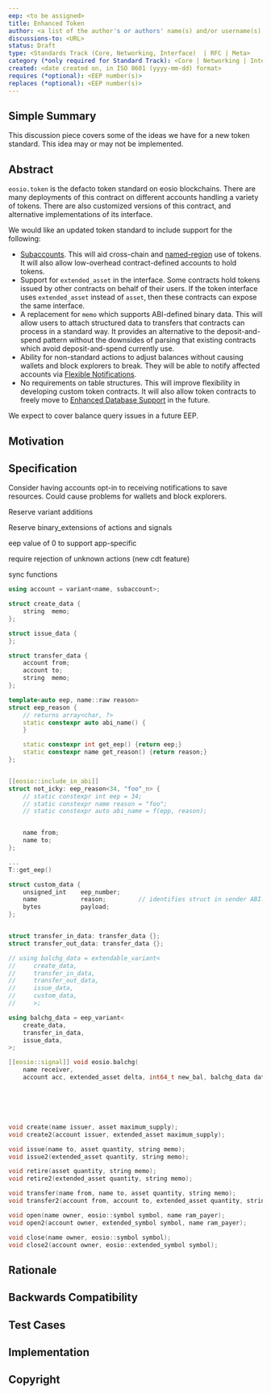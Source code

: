 ```yaml
---
eep: <to be assigned>
title: Enhanced Token
author: <a list of the author's or authors' name(s) and/or username(s), or name(s) and email(s), e.g. (use with the parentheses or triangular brackets): FirstName LastName (@GitHubUsername), FirstName LastName <foo@bar.com>, FirstName (@GitHubUsername) and GitHubUsername (@GitHubUsername)>
discussions-to: <URL>
status: Draft
type: <Standards Track (Core, Networking, Interface)  | RFC | Meta>
category (*only required for Standard Track): <Core | Networking | Interface>
created: <date created on, in ISO 8601 (yyyy-mm-dd) format>
requires (*optional): <EEP number(s)>
replaces (*optional): <EEP number(s)>
---
```


<!--You can leave these HTML comments in your merged EEP and delete the visible duplicate text guides, they will not appear and may be helpful to refer to if you edit it again. This is the suggested template for new EEPs. Note that an EEP number will be assigned by an editor. When opening a pull request to submit your EEP, please use an abbreviated title in the filename, `eep-draft_title_abbrev.md`. The title should be 44 characters or less.-->

## Simple Summary
<!--"If you can't explain it simply, you don't understand it well enough." Provide a simplified and layman-accessible explanation of the EEP.-->

This discussion piece covers some of the ideas we have for a new token standard.
This idea may or may not be implemented.

## Abstract
<!--A short (~200 word) description of the technical issue being addressed.-->

`eosio.token` is the defacto token standard on eosio blockchains. There are many deployments of this contract on
different accounts handling a variety of tokens. There are also customized versions of this contract, and
alternative implementations of its interface.

We would like an updated token standard to include support for the following:

* [Subaccounts](eep-draft_contract_fwd_auth.md). This will aid cross-chain and [named-region](eep-draft_regions.md) use of
  tokens. It will also allow low-overhead contract-defined accounts to hold tokens.
* Support for `extended_asset` in the interface. Some contracts hold tokens issued by other contracts on behalf of
  their users. If the token interface uses `extended_asset` instead of `asset`, then these contracts can expose the same
  interface.
* A replacement for `memo` which supports ABI-defined binary data. This will allow users to attach structured data to transfers
  that contracts can process in a standard way. It provides an alternative to the deposit-and-spend pattern without the downsides
  of parsing that existing contracts which avoid deposit-and-spend currently use.
* Ability for non-standard actions to adjust balances without causing wallets and block explorers to break. They will be able
  to notify affected accounts via [Flexible Notifications](eep-draft_flexible_notify.md).
* No requirements on table structures. This will improve flexibility in developing custom token contracts. It will also allow
  token contracts to freely move to [Enhanced Database Support](eep-draft_enhanced_database.md) in the future.

We expect to cover balance query issues in a future EEP.

## Motivation
<!--The motivation is critical for EEPs that want to change the EOSIO protocol. It should clearly explain why the existing protocol specification is inadequate to address the problem that the eep solves. EEP submissions without sufficient motivation may be rejected outright.-->

## Specification
<!--The technical specification should describe the syntax and semantics of any new feature. The specification should be detailed enough to allow competing, interoperable implementations for any of the current EOSIO platforms.-->

Consider having accounts opt-in to receiving notifications to save resources. Could cause problems for wallets and block explorers.

Reserve variant additions

Reserve binary_extensions of actions and signals

eep value of 0 to support app-specific

require rejection of unknown actions (new cdt feature)

sync functions

```c++
using account = variant<name, subaccount>;

struct create_data {
    string  memo;
};

struct issue_data {
};

struct transfer_data {
    account from;
    account to;
    string  memo;
};

template<auto eep, name::raw reason>
struct eep_reason {
    // returns array<char, ?>
    static constexpr auto abi_name() {
    }

    static constexpr int get_eep() {return eep;}
    static constexpr name get_reason() {return reason;}
};


[[eosio::include_in_abi]]
struct not_icky: eep_reason<34, "foo"_n> {
    // static constexpr int eep = 34;
    // static constexpr name reason = "foo";
    // static constexpr auto abi_name = f(epp, reason);


    name from;
    name to;
};

...
T::get_eep()

struct custom_data {
    unsigned_int    eep_number;
    name            reason;         // identifies struct in sender ABI: data_<eep>_<reason>
    bytes           payload;
};


struct transfer_in_data: transfer_data {};
struct transfer_out_data: transfer_data {};

// using balchg_data = extendable_variant<
//     create_data,
//     transfer_in_data,
//     transfer_out_data,
//     issue_data,
//     custom_data,
//     >;

using balchg_data = eep_variant<
    create_data,
    transfer_in_data,
    issue_data,
>;

[[eosio::signal]] void eosio.balchg(
    name receiver,
    account acc, extended_asset delta, int64_t new_bal, balchg_data data);






void create(name issuer, asset maximum_supply);                                 notifies
void create2(account issuer, extended_asset maximum_supply);                    extended? some other way to init foreign?

void issue(name to, asset quantity, string memo);                               to==issuer
void issue2(extended_asset quantity, string memo);

void retire(asset quantity, string memo);
void retire2(extended_asset quantity, string memo);

void transfer(name from, name to, asset quantity, string memo);                 is_account; should move check to open
void transfer2(account from, account to, extended_asset quantity, string memo);

void open(name owner, eosio::symbol symbol, name ram_payer);                    should probably check is_account
void open2(account owner, extended_symbol symbol, name ram_payer);              require owner's auth if subaccount, else is_account; prevents accidental token burn.

void close(name owner, eosio::symbol symbol);
void close2(account owner, eosio::extended_symbol symbol);
```

## Rationale
<!--The rationale fleshes out the specification by describing what motivated the design and why particular design decisions were made. It should describe alternate designs that were considered and related work, e.g. how the feature is supported in other languages. The rationale may also provide evidence of consensus within the community, and should discuss important objections or concerns raised during discussion.-->

## Backwards Compatibility
<!--All EEPs that introduce backwards incompatibilities must include a section describing these incompatibilities and their severity. The EEP must explain how the author proposes to deal with these incompatibilities. EEP submissions without a sufficient backwards compatibility treatise may be rejected outright.-->

## Test Cases
<!--Test cases for an implementation are mandatory for EEPs that are affecting consensus changes. Other EEPs can choose to include links to test cases if applicable.-->

## Implementation
<!--The implementations must be completed before any EEP is given status "Final", but it need not be completed before the EEP is accepted. While there is merit to the approach of reaching consensus on the specification and rationale before writing code, the principle of "rough consensus and running code" is still useful when it comes to resolving many discussions of API details.-->

## Copyright
